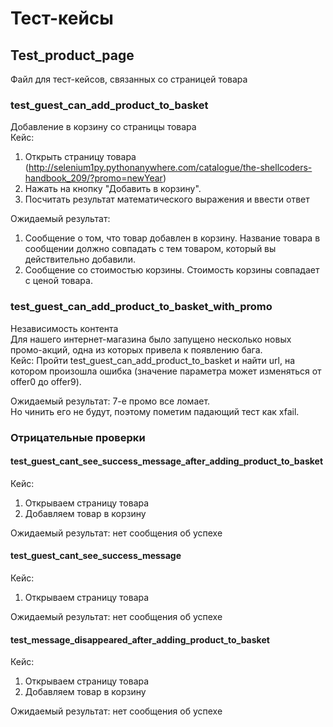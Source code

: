 # Тест-кейсы
## Test_product_page
Файл для тест-кейсов, связанных со страницей товара
### test_guest_can_add_product_to_basket
Добавление в корзину со страницы товара <br/>
Кейс: <br/>
1. Открыть страницу товара (http://selenium1py.pythonanywhere.com/catalogue/the-shellcoders-handbook_209/?promo=newYear)
2. Нажать на кнопку "Добавить в корзину".
3. Посчитать результат математического выражения и ввести ответ <br/>

Ожидаемый результат: <br/>
1. Сообщение о том, что товар добавлен в корзину. Название товара в сообщении должно совпадать с тем товаром, который вы действительно добавили.
2. Сообщение со стоимостью корзины. Стоимость корзины совпадает с ценой товара. 


### test_guest_can_add_product_to_basket_with_promo
Независимость контента <br/>
Для нашего интернет-магазина было запущено несколько новых промо-акций, одна из которых привела к появлению бага. <br/>
Кейс: Пройти test_guest_can_add_product_to_basket и найти url, на котором произошла ошибка (значение параметра может изменяться от offer0 до offer9). <br/>

Ожидаемый результат: 7-е промо все ломает. <br/>
Но чинить его не будут, поэтому пометим падающий тест как xfail.
 
 
### Отрицательные проверки
#### test_guest_cant_see_success_message_after_adding_product_to_basket
Кейс: <br/>
1. Открываем страницу товара 
2. Добавляем товар в корзину <br/>

Ожидаемый результат: нет сообщения об успехе

#### test_guest_cant_see_success_message
Кейс: <br/>
1. Открываем страницу товара <br/>

Ожидаемый результат: нет сообщения об успехе

#### test_message_disappeared_after_adding_product_to_basket
Кейс: <br/> 
1. Открываем страницу товара
2. Добавляем товар в корзину <br/>

Ожидаемый результат: нет сообщения об успехе
